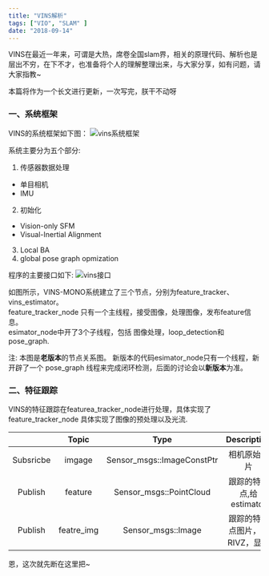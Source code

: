 ```yaml
---
title: "VINS解析"
tags: ["VIO", "SLAM" ]
date: "2018-09-14"
---
```

VINS在最近一年来，可谓是大热，席卷全国slam界，相关的原理代码、解析也是层出不穷，在下不才，也准备将个人的理解整理出来，与大家分享，如有问题，请大家指教~

<!--more-->

本篇将作为一个长文进行更新，一次写完，朕干不动呀  


### 一、系统框架
VINS的系统框架如下图：
![vins系统框架](/media/posts/2018-09-14-VINS/system.png)

系统主要分为五个部分:  

1. 传感器数据处理
  - 单目相机
  - IMU 
2. 初始化
  - Vision-only SFM
  - Visual-Inertial Alignment
3. Local BA
4. global pose graph opmization 

程序的主要接口如下:
![vins接口](/media/posts/2018-09-14-VINS/interface.png)  

如图所示，VINS-MONO系统建立了三个节点，分别为feature_tracker、 vins_estimator。  
feature_tracker_node 只有一个主线程，接受图像，处理图像，发布feature信息。  
esimator_node中开了3个子线程，包括 图像处理，loop_detection和 pose_graph.  

注: 本图是<strong>老版本</strong>的节点关系图。 新版本的代码esimator_node只有一个线程，新开辟了一个 pose_graph 线程来完成闭环检测，后面的讨论会以<strong>新版本</strong>为准。  

### 二、特征跟踪
VINS的特征跟踪在featurea_tracker_node进行处理，具体实现了 
feature_tracker_node 具体实现了图像的预处理以及光流.   

|               | Topic         | Type                        |    Description            |
| :-----------: |:-------------:| :-----:                     |:--------------------:      |
| Subsricbe     | imgage        | Sensor_msgs::ImageConstPtr  | 相机原始图片                |
| Publish       | feature       | Sensor_msgs::PointCloud     | 跟踪的特征点,给estimator     |
| Publish       | featre_img    | Sensor_msgs::Image          | 跟踪的特征点图片，给RIVZ，显示 |


恩，这次就先断在这里把~
